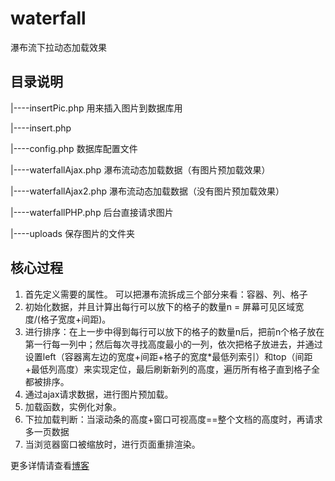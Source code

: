 # waterfall
瀑布流下拉动态加载效果

## 目录说明
|----insertPic.php        用来插入图片到数据库用 

|----insert.php

|----config.php           数据库配置文件

|----waterfallAjax.php    瀑布流动态加载数据（有图片预加载效果）

|----waterfallAjax2.php   瀑布流动态加载数据（没有图片预加载效果）

|----waterfallPHP.php     后台直接请求图片

|----uploads              保存图片的文件夹

## 核心过程
1. 首先定义需要的属性。
可以把瀑布流拆成三个部分来看：容器、列、格子
2. 初始化数据，并且计算出每行可以放下的格子的数量n = 屏幕可见区域宽度/(格子宽度+间距)。
3. 进行排序：在上一步中得到每行可以放下的格子的数量n后，把前n个格子放在第一行每一列中；然后每次寻找高度最小的一列，依次把格子放进去，并通过设置left（容器离左边的宽度+间距+格子的宽度*最低列索引）和top（间距+最低列高度）来实现定位，最后刷新新列的高度，遍历所有格子直到格子全都被排序。
4. 通过ajax请求数据，进行图片预加载。
5. 加载函数，实例化对象。
6. 下拉加载判断：当滚动条的高度+窗口可视高度==整个文档的高度时，再请求多一页数据
7. 当浏览器窗口被缩放时，进行页面重排渲染。

更多详情请查看[博客](http://xurna.github.io/2016/03/28/waterfall/)
